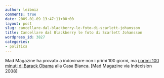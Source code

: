 ```yaml
---
author: leibniz
comments: true
date: 2009-01-09 13:47:11+00:00
layout: post
slug: cancellare-dal-blackberry-le-foto-di-scarlett-johansson
title: Cancellare dal Blackberry le foto di Scarlett Johansson
wordpress_id: 3827
categories:
- politica
---
```


Mad Magazine ha provato a indovinare non i primi 100 giorni, ma  [i primi 100 minuti di Barack Obama](http://blog.indecision2008.com/2009/01/08/mad-magazine-barack-obamas-first-100-minutes-exclusive/) alla Casa Bianca. [Mad Magazine via Indecision 2008]
